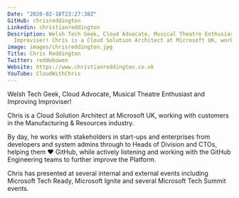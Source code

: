 ```yaml
---
Date: "2020-02-18T23:27:38Z"
GitHub: chrisreddington
Linkedin: christianreddington
Description: Welsh Tech Geek, Cloud Advocate, Musical Theatre Enthusiast and Improving
  Improviser! Chris is a Cloud Solution Architect at Microsoft UK, working with customers in the Manufacturing & Resources industry.
image: images/chrisreddington.jpg
Title: Chris Reddington
Twitter: reddobowen
Website: https://www.christianreddington.co.uk
YouTube: CloudWithChris
---
```

  <link rel="stylesheet" type="text/css" href="/images.css" />
Welsh Tech Geek, Cloud Advocate, Musical Theatre Enthusiast and Improving Improviser!

Chris is a Cloud Solution Architect at Microsoft UK, working with customers in the Manufacturing & Resources industry.

By day, he works with stakeholders in start-ups and enterprises from developers and system admins through to Heads of Division and CTOs, helping them ❤️ GitHub, while actively listening and working with the GitHub Engineering teams to further improve the Platform.

Chris has presented at several internal and external events including Microsoft Tech Ready, Microsoft Ignite and several Microsoft Tech Summit events.
